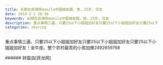 ```yaml
---
title: 长期在菲律宾manila中国城发展，男，25岁，交友
date: 2019-2-2 20:36
keywords: 长期在菲律宾manila中国城发展，男，25岁，交友
description: 重点事情三遍，只要25以下小姐姐加好友只要25以下小姐姐加好友只要25以下小姐姐加好友！金牛座。整个农村最乖的小孩加微2492659768
categories: sharing
---
```

<td class="t_f" id="postmessage_2892606">

重点事情三遍，只要25以下小姐姐加好友只要25以下小姐姐加好友只要25以下小姐姐加好友！金牛座。整个农村最乖的小孩加微2492659768<br/>
</td>
###### 转载自[菲龙网]